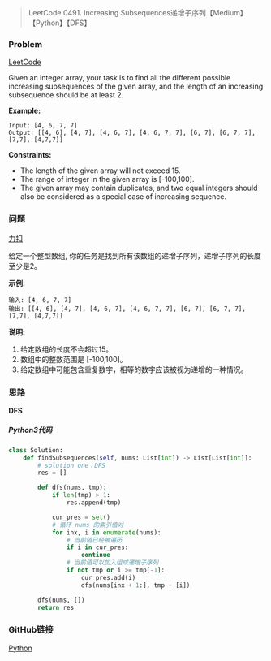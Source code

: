 > LeetCode 0491. Increasing Subsequences递增子序列【Medium】【Python】【DFS】

### Problem

[LeetCode](https://leetcode.com/problems/increasing-subsequences/)

Given an integer array, your task is to find all the different possible increasing subsequences of the given array, and the length of an increasing subsequence should be at least 2.

**Example:**

```
Input: [4, 6, 7, 7]
Output: [[4, 6], [4, 7], [4, 6, 7], [4, 6, 7, 7], [6, 7], [6, 7, 7], [7,7], [4,7,7]]
```

**Constraints:**

- The length of the given array will not exceed 15.
- The range of integer in the given array is [-100,100].
- The given array may contain duplicates, and two equal integers should also be considered as a special case of increasing sequence.

### 问题

[力扣](https://leetcode-cn.com/problems/increasing-subsequences/)

给定一个整型数组, 你的任务是找到所有该数组的递增子序列，递增子序列的长度至少是2。

**示例:**

```
输入: [4, 6, 7, 7]
输出: [[4, 6], [4, 7], [4, 6, 7], [4, 6, 7, 7], [6, 7], [6, 7, 7], [7,7], [4,7,7]]
```

**说明:**

1. 给定数组的长度不会超过15。
2. 数组中的整数范围是 [-100,100]。
3. 给定数组中可能包含重复数字，相等的数字应该被视为递增的一种情况。

### 思路

**DFS**

##### Python3代码

```python
class Solution:
    def findSubsequences(self, nums: List[int]) -> List[List[int]]:
    	# solution one：DFS
    	res = []

    	def dfs(nums, tmp):
    		if len(tmp) > 1:
    			res.append(tmp)

    		cur_pres = set()
    		# 循环 nums 的索引值对
    		for inx, i in enumerate(nums):
    			# 当前值已经被遍历
    			if i in cur_pres:
    				continue
    			# 当前值可以加入组成递增子序列
    			if not tmp or i >= tmp[-1]:
    				cur_pres.add(i)
    				dfs(nums[inx + 1:], tmp + [i])

    	dfs(nums, [])
    	return res
```

### GitHub链接

[Python](https://github.com/Wonz5130/LeetCode-Solutions/blob/master/solutions/0491-Increasing-Subsequences/0491.py)